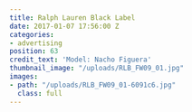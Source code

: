 ```yaml
---
title: Ralph Lauren Black Label
date: 2017-01-07 17:56:00 Z
categories:
- advertising
position: 63
credit_text: 'Model: Nacho Figuera'
thumbnail_image: "/uploads/RLB_FW09_01.jpg"
images:
- path: "/uploads/RLB_FW09_01-6091c6.jpg"
  class: full
---
```


